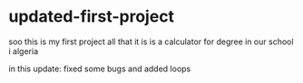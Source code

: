 # updated-first-project
soo this is my first project 
all that it is is a calculator for degree in our school i algeria

in this update:
fixed some bugs and added loops
